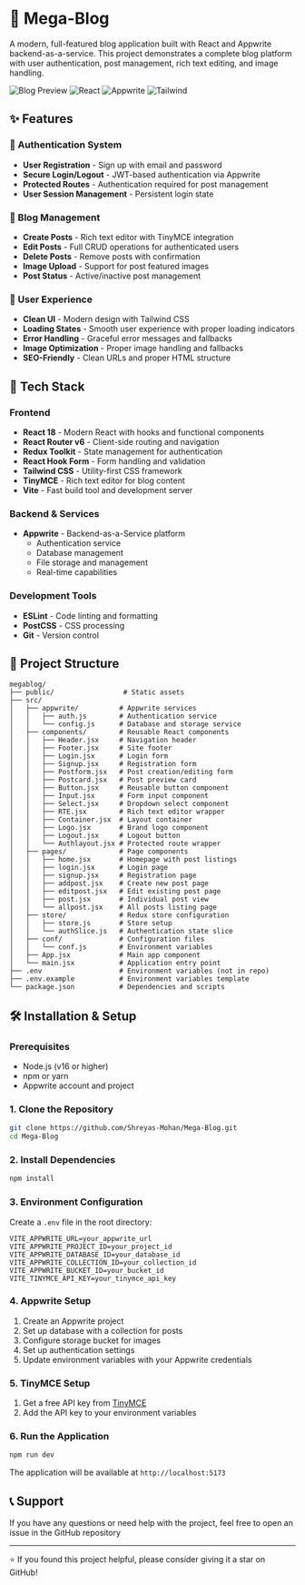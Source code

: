 # 📝 Mega-Blog

A modern, full-featured blog application built with React and Appwrite backend-as-a-service. This project demonstrates a complete blog platform with user authentication, post management, rich text editing, and image handling.

![Blog Preview](https://img.shields.io/badge/Status-Under%20Active%20Development-yellow)
![React](https://img.shields.io/badge/React-18+-blue)
![Appwrite](https://img.shields.io/badge/Appwrite-Backend-red)
![Tailwind](https://img.shields.io/badge/Tailwind-CSS-38B2AC)

## ✨ Features

### 🔐 Authentication System
- **User Registration** - Sign up with email and password
- **Secure Login/Logout** - JWT-based authentication via Appwrite
- **Protected Routes** - Authentication required for post management
- **User Session Management** - Persistent login state

### 📄 Blog Management
- **Create Posts** - Rich text editor with TinyMCE integration
- **Edit Posts** - Full CRUD operations for authenticated users
- **Delete Posts** - Remove posts with confirmation
- **Image Upload** - Support for post featured images
- **Post Status** - Active/inactive post management

### 🎨 User Experience
- **Clean UI** - Modern design with Tailwind CSS
- **Loading States** - Smooth user experience with proper loading indicators
- **Error Handling** - Graceful error messages and fallbacks
- **Image Optimization** - Proper image handling and fallbacks
- **SEO-Friendly** - Clean URLs and proper HTML structure

## 🚀 Tech Stack

### Frontend
- **React 18** - Modern React with hooks and functional components
- **React Router v6** - Client-side routing and navigation
- **Redux Toolkit** - State management for authentication
- **React Hook Form** - Form handling and validation
- **Tailwind CSS** - Utility-first CSS framework
- **TinyMCE** - Rich text editor for blog content
- **Vite** - Fast build tool and development server

### Backend & Services
- **Appwrite** - Backend-as-a-Service platform
  - Authentication service
  - Database management
  - File storage and management
  - Real-time capabilities

### Development Tools
- **ESLint** - Code linting and formatting
- **PostCSS** - CSS processing
- **Git** - Version control

## 📁 Project Structure

```
megablog/
├── public/                 # Static assets
├── src/
│   ├── appwrite/          # Appwrite services
│   │   ├── auth.js        # Authentication service
│   │   └── config.js      # Database and storage service
│   ├── components/        # Reusable React components
│   │   ├── Header.jsx     # Navigation header
│   │   ├── Footer.jsx     # Site footer
│   │   ├── Login.jsx      # Login form
│   │   ├── Signup.jsx     # Registration form
│   │   ├── Postform.jsx   # Post creation/editing form
│   │   ├── Postcard.jsx   # Post preview card
│   │   ├── Button.jsx     # Reusable button component
│   │   ├── Input.jsx      # Form input component
│   │   ├── Select.jsx     # Dropdown select component
│   │   ├── RTE.jsx        # Rich text editor wrapper
│   │   ├── Container.jsx  # Layout container
│   │   ├── Logo.jsx       # Brand logo component
│   │   ├── Logout.jsx     # Logout button
│   │   └── Authlayout.jsx # Protected route wrapper
│   ├── pages/             # Page components
│   │   ├── home.jsx       # Homepage with post listings
│   │   ├── login.jsx      # Login page
│   │   ├── signup.jsx     # Registration page
│   │   ├── addpost.jsx    # Create new post page
│   │   ├── editpost.jsx   # Edit existing post page
│   │   ├── post.jsx       # Individual post view
│   │   └── allpost.jsx    # All posts listing page
│   ├── store/             # Redux store configuration
│   │   ├── store.js       # Store setup
│   │   └── authSlice.js   # Authentication state slice
│   ├── conf/              # Configuration files
│   │   └── conf.js        # Environment variables
│   ├── App.jsx            # Main app component
│   └── main.jsx           # Application entry point
├── .env                   # Environment variables (not in repo)
├── .env.example           # Environment variables template
└── package.json           # Dependencies and scripts
```

## 🛠️ Installation & Setup

### Prerequisites
- Node.js (v16 or higher)
- npm or yarn
- Appwrite account and project

### 1. Clone the Repository
```bash
git clone https://github.com/Shreyas-Mohan/Mega-Blog.git
cd Mega-Blog
```

### 2. Install Dependencies
```bash
npm install
```

### 3. Environment Configuration
Create a `.env` file in the root directory:
```env
VITE_APPWRITE_URL=your_appwrite_url
VITE_APPWRITE_PROJECT_ID=your_project_id
VITE_APPWRITE_DATABASE_ID=your_database_id
VITE_APPWRITE_COLLECTION_ID=your_collection_id
VITE_APPWRITE_BUCKET_ID=your_bucket_id
VITE_TINYMCE_API_KEY=your_tinymce_api_key
```

### 4. Appwrite Setup
1. Create an Appwrite project
2. Set up database with a collection for posts
3. Configure storage bucket for images
4. Set up authentication settings
5. Update environment variables with your Appwrite credentials

### 5. TinyMCE Setup
1. Get a free API key from [TinyMCE](https://www.tiny.cloud/)
2. Add the API key to your environment variables

### 6. Run the Application
```bash
npm run dev
```

The application will be available at `http://localhost:5173`


## 📞 Support

If you have any questions or need help with the project, feel free to open an issue in the GitHub repository

---

⭐ If you found this project helpful, please consider giving it a star on GitHub!